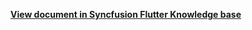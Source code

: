 **[View document in Syncfusion Flutter Knowledge base](https://www.syncfusion.com/kb/12549/how-to-get-the-appointments-between-the-given-start-and-end-date-in-the-flutter-calendar)**